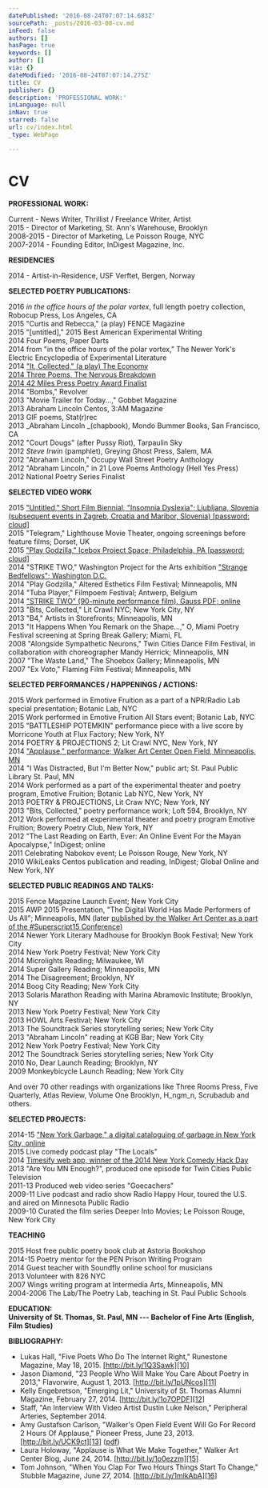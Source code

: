 ```yaml
---
datePublished: '2016-08-24T07:07:14.683Z'
sourcePath: _posts/2016-03-08-cv.md
inFeed: false
authors: []
hasPage: true
keywords: []
author: []
via: {}
dateModified: '2016-08-24T07:07:14.275Z'
title: CV
publisher: {}
description: 'PROFESSIONAL WORK:'
inLanguage: null
inNav: true
starred: false
url: cv/index.html
_type: WebPage

---
```

# CV

**PROFESSIONAL WORK:**

Current - News Writer, Thrillist / Freelance Writer, Artist  
2015 - Director of Marketing, St. Ann's Warehouse, Brooklyn  
2008-2015 - Director of Marketing, Le Poisson Rouge, NYC  
2007-2014 - Founding Editor, InDigest Magazine, Inc.

**RESIDENCIES**

2014 - Artist-in-Residence, USF Verftet, Bergen, Norway

**SELECTED POETRY PUBLICATIONS:**

2016 _in the office hours of the polar vortex_, full length poetry collection, Robocup Press, Los Angeles, CA  
2015 "Curtis and Rebecca," (a play) FENCE Magazine  
2015 "\[untitled\]," 2015 Best American Experimental Writing  
2014 Four Poems, Paper Darts  
2014 from "in the office hours of the polar vortex," The Newer York's Electric Encyclopedia of Experimental Literature  
2014 ["It, Collected," (a play) The Economy ][0]  
[2014 ][0][Three Poems, The Nervous Breakdown][1]  
[2014 42 Miles Press Poetry Award Finalist][1]  
2014 "Bombs," Revolver  
2013 "Movie Trailer for Today...," Gobbet Magazine  
2013 Abraham Lincoln Centos, 3:AM Magazine  
2013 GIF poems, Stat(r)rec  
2013 _Abraham Lincoln _(chapbook), Mondo Bummer Books, San Francisco, CA  
2012 "Court Dougs" (after Pussy Riot), Tarpaulin Sky  
2012 _Steve Irwin_ (pamphlet), Greying Ghost Press, Salem, MA  
2012 "Abraham Lincoln," Occupy Wall Street Poetry Anthology  
2012 "Abraham Lincoln," in 21 Love Poems Anthology (Hell Yes Press)  
2012 National Poetry Series Finalist

**SELECTED VIDEO WORK**

2015 ["Untitled," Short Film Biennial, "Insomnia Dyslexia"; Ljubljana, Slovenia (subsequent events in Zagreb, Croatia and Maribor, Slovenia) \[password: cloud\]][2]  
2015 "Telegram," Lighthouse Movie Theater, ongoing screenings before feature films; Dorset, UK  
2015 ["Play Godzilla," Icebox Project Space; Philadelphia, PA \[password: cloud\]][3]  
2014 "STRIKE TWO," Washington Project for the Arts exhibition ["Strange Bedfellows"; Washington D.C.][4]  
2014 "Play Godzilla," Altered Esthetics Film Festival; Minneapolis, MN  
2014 "Tuba Player," Filmpoem Festival; Antwerp, Belgium  
2014 ["STRIKE TWO" (90-minute performance film), Gauss PDF; online][5]  
2013 "Bits, Collected," Lit Crawl NYC; New York City, NY  
2013 "B4," Artists in Storefronts; Minneapolis, MN  
2013 "It Happens When You Remark on the Shape...," O, Miami Poetry Festival screening at Spring Break Gallery; Miami, FL  
2008 "Alongside Sympathetic Neurons," Twin Cities Dance Film Festival, in collaboration with choreographer Mandy Herrick; Minneapolis, MN  
2007 "The Waste Land," The Shoebox Gallery; Minneapolis, MN  
2007 "Ex Voto," Flaming Film Festival; Minneapolis, MN

**SELECTED PERFORMANCES / HAPPENINGS / ACTIONS:**

2015 Work performed in Emotive Fruition as a part of a NPR/Radio Lab special presentation; Botanic Lab, NYC  
2015 Work performed in Emotive Fruition All Stars event; Botanic Lab, NYC  
2015 "BATTLESHIP POTEMKIN" performance piece with a live score by Morricone Youth at Flux Factory; New York, NY  
2014 POETRY & PROJECTIONS 2; Lit Crawl NYC, New York, NY  
2014 ["Applause," performance; Walker Art Center Open Field, Minneapolis, MN][6]  
2014 "I Was Distracted, But I'm Better Now," public art; St. Paul Public Library St. Paul, MN  
2014 Work performed as a part of the experimental theater and poetry program, Emotive Fruition; Botanic Lab NYC, New York, NY  
2013 POETRY & PROJECTIONS, Lit Craw NYC; New York, NY  
2013 "Bits, Collected," poetry performance work; Loft 594, Brooklyn, NY  
2012 Work performed at experimental theater and poetry program Emotive Fruition; Bowery Poetry Club, New York, NY  
2012 "The Last Reading on Earth, Ever: An Online Event For the Mayan Apocalypse," InDigest; online   
2011 Celebrating Nabokov event; Le Poisson Rouge, New York, NY  
2010 WikiLeaks Centos publication and reading, InDigest; Global Online and New York, NY

**SELECTED PUBLIC READINGS AND TALKS:**

2015 Fence Magazine Launch Event; New York City  
2015 AWP 2015 Presentation, "The Digital World Has Made Performers of Us All"; Minneapolis, MN (later [published by the Walker Art Center as a part of the \#Superscript15 Conference)][7]  
2014 Newer York Literary Madhouse for Brooklyn Book Festival; New York City  
2014 New York Poetry Festival; New York City  
2014 Microlights Reading; Milwaukee, WI  
2014 Super Gallery Reading; Minneapolis, MN  
2014 The Disagreement; Brooklyn, NY  
2014 Boog City Reading; New York City  
2013 Solaris Marathon Reading with Marina Abramovic Institute; Brooklyn, NY  
2013 New York Poetry Festival; New York City  
2013 HOWL Arts Festival; New York City  
2013 The Soundtrack Series storytelling series; New York City  
2013 "Abraham Lincoln" reading at KGB Bar; New York City  
2012 New York Poetry Festival; New York City  
2012 The Soundtrack Series storytelling series; New York City  
2010 No, Dear Launch Reading; Brooklyn, NY  
2009 Monkeybicycle Launch Reading; New York City

And over 70 other readings with organizations like Three Rooms Press, Five Quarterly, Atlas Review, Volume One Brooklyn, H\_ngm\_n, Scrubadub and others.

**SELECTED PROJECTS:**

2014-15 ["New York Garbage," a digital cataloguing of garbage in New York City, online][8]  
2015 Live comedy podcast play "The Locals"  
2014 [Timesify web app, winner of the 2014 New York Comedy Hack Day][9]  
2013 "Are You MN Enough?", produced one episode for Twin Cities Public Television  
2011-13 Produced web video series "Goecachers"  
2009-11 Live podcast and radio show Radio Happy Hour, toured the U.S. and aired on Minnesota Public Radio  
2009-10 Curated the film series Deeper Into Movies; Le Poisson Rouge, New York City

**TEACHING**

2015 Host free public poetry book club at Astoria Bookshop  
2014-15 Poetry mentor for the PEN Prison Writing Program  
2014 Guest teacher with Soundfly online school for musicians  
2013 Volunteer with 826 NYC  
2007 Wings writing program at Intermedia Arts, Minneapolis, MN  
2004-2006 The Lab/The Poetry Lab, teaching in St. Paul Public Schools

**EDUCATION:**  
**University of St. Thomas, St. Paul, MN --- Bachelor of Fine Arts (English, Film Studies)**

**BIBLIOGRAPHY:**

* Lukas Hall, "Five Poets Who Do The Internet Right," Runestone Magazine, May 18, 2015\. [http://bit.ly/1Q3Sawk][10]
* Jason Diamond, "23 People Who Will Make You Care About Poetry in 2013," Flavorwire, August 1, 2013\. [http://bit.ly/1pUNcos][11]
* Kelly Engebretson, "Emerging Lit," University of St. Thomas Alumni Magazine, February 27, 2014\. [http://bit.ly/1o7OPDF][12]
* Staff, "An Interview With Video Artist Dustin Luke Nelson," Peripheral Arteries, September 2014\.
* Amy Gustafson Carlson, "Walker's Open Field Event Will Go For Record 2 Hours Of Applause," Pioneer Press, June 23, 2013\. [http://bit.ly/UCK9ct][13] ([pdf][14])
* Laura Holoway, "Applause is What We Make Together," Walker Art Center Blog, June 24, 2014\. [http://bit.ly/1o0ezzm][15]
* Tom Johnson, "When You Clap For Two Hours Things Start To Change," Stubble Magazine, June 27, 2014\. [http://bit.ly/1mlkAbA][16]

[0]: http://bit.ly/1zdMTPL
[1]: http://bit.ly/1voa7Qg
[2]: https://vimeo.com/107974597
[3]: http://bit.ly/17ePTi6
[4]: http://bit.ly/1l7PqpQ
[5]: http://bit.ly/1AGmCsM
[6]: http://bit.ly/1upQ8lE
[7]: http://bit.ly/1C3ykAn
[8]: http://bit.ly/1NquCV0
[9]: http://bit.ly/SWDpES
[10]: http://bit.ly/1Q3Sawk
[11]: http://bit.ly/1pUNcos
[12]: http://bit.ly/1o7OPDF
[13]: http://bit.ly/uck9ct
[14]: http://bit.ly/1pK3UN4
[15]: http://bit.ly/1o0ezzm
[16]: http://bit.ly/1mlkAbA